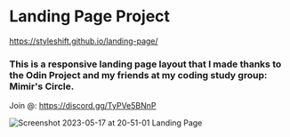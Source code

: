 # Landing Page Project

https://styleshift.github.io/landing-page/

### This is a responsive landing page layout that I made thanks to the Odin Project and my friends at my coding study group: Mimir's Circle. 

Join @: https://discord.gg/TyPVe5BNnP


![Screenshot 2023-05-17 at 20-51-01 Landing Page](https://github.com/Styleshift/landing-page/assets/42125735/2bdebaea-b1b3-46b1-a50c-d13c11b5bda7)
